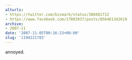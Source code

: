 ```yaml
---
alturls:
- https://twitter.com/bismark/status/388481712
- https://www.facebook.com/17803937/posts/856461342619
archive:
- 2007-11
date: '2007-11-05T00:16:23+00:00'
slug: '1194221783'
---
```


annoyed.

